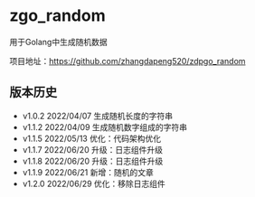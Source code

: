 # zgo_random

用于Golang中生成随机数据

项目地址：https://github.com/zhangdapeng520/zdpgo_random

## 版本历史

- v1.0.2 2022/04/07 生成随机长度的字符串
- v1.1.2 2022/04/09 生成随机数字组成的字符串
- v1.1.5 2022/05/13 优化：代码架构优化
- v1.1.7 2022/06/20 升级：日志组件升级
- v1.1.8 2022/06/20 升级：日志组件升级
- v1.1.9 2022/06/21 新增：随机的文章
- v1.2.0 2022/06/29 优化：移除日志组件
